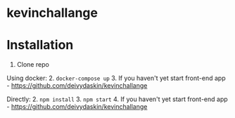 # kevinchallange

# Installation

1. Clone repo

Using docker: 2. `docker-compose up` 3. If you haven't yet start front-end app - https://github.com/deivydaskin/kevinchallange

Directly: 2. `npm install` 3. `npm start` 4. If you haven't yet start front-end app - https://github.com/deivydaskin/kevinchallange

